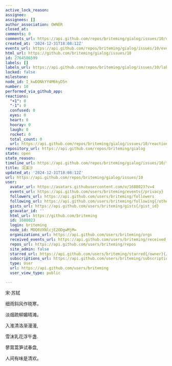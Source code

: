 ```yaml
---
active_lock_reason: 
assignee: 
assignees: []
author_association: OWNER
closed_at: 
comments: 0
comments_url: https://api.github.com/repos/briteming/gialog/issues/10/comments
created_at: '2024-12-31T18:08:12Z'
events_url: https://api.github.com/repos/briteming/gialog/issues/10/events
html_url: https://github.com/briteming/gialog/issues/10
id: 2764586599
labels: []
labels_url: https://api.github.com/repos/briteming/gialog/issues/10/labels{/name}
locked: false
milestone: 
node_id: I_kwDONkYY4M6kyD5n
number: 10
performed_via_github_app: 
reactions:
  "+1": 0
  "-1": 0
  confused: 0
  eyes: 0
  heart: 0
  hooray: 0
  laugh: 0
  rocket: 0
  total_count: 0
  url: https://api.github.com/repos/briteming/gialog/issues/10/reactions
repository_url: https://api.github.com/repos/briteming/gialog
state: open
state_reason: 
timeline_url: https://api.github.com/repos/briteming/gialog/issues/10/timeline
title: 浣溪沙
updated_at: '2024-12-31T18:08:12Z'
url: https://api.github.com/repos/briteming/gialog/issues/10
user:
  avatar_url: https://avatars.githubusercontent.com/u/1688023?v=4
  events_url: https://api.github.com/users/briteming/events{/privacy}
  followers_url: https://api.github.com/users/briteming/followers
  following_url: https://api.github.com/users/briteming/following{/other_user}
  gists_url: https://api.github.com/users/briteming/gists{/gist_id}
  gravatar_id: ''
  html_url: https://github.com/briteming
  id: 1688023
  login: briteming
  node_id: MDQ6VXNlcjE2ODgwMjM=
  organizations_url: https://api.github.com/users/briteming/orgs
  received_events_url: https://api.github.com/users/briteming/received_events
  repos_url: https://api.github.com/users/briteming/repos
  site_admin: false
  starred_url: https://api.github.com/users/briteming/starred{/owner}{/repo}
  subscriptions_url: https://api.github.com/users/briteming/subscriptions
  type: User
  url: https://api.github.com/users/briteming
  user_view_type: public

---
```

宋·苏轼

细雨斜风作晓寒，

淡烟疏柳媚晴滩。

入淮清洛渐漫漫,

雪沫乳花浮午盏.

蓼茸蒿笋试春盘,

人间有味是清欢。
